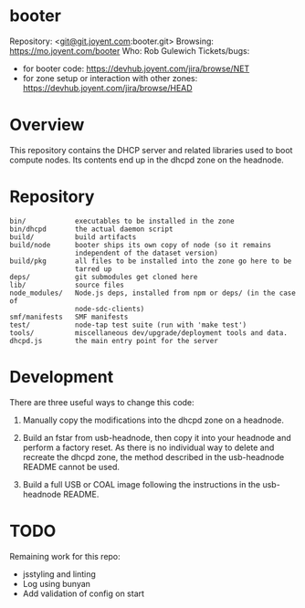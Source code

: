 # booter

Repository: <git@git.joyent.com:booter.git>
Browsing: <https://mo.joyent.com/booter>
Who: Rob Gulewich
Tickets/bugs:
* for booter code:
  <https://devhub.joyent.com/jira/browse/NET>
* for zone setup or interaction with other zones:
  <https://devhub.joyent.com/jira/browse/HEAD>


# Overview

This repository contains the DHCP server and related libraries used to
boot compute nodes.  Its contents end up in the dhcpd zone on the
headnode.


# Repository

    bin/            executables to be installed in the zone
    bin/dhcpd       the actual daemon script
    build/          build artifacts
    build/node      booter ships its own copy of node (so it remains
                    independent of the dataset version)
    build/pkg       all files to be installed into the zone go here to be
                    tarred up
    deps/           git submodules get cloned here
    lib/            source files
    node_modules/   Node.js deps, installed from npm or deps/ (in the case of
                    node-sdc-clients)
    smf/manifests   SMF manifests
    test/           node-tap test suite (run with 'make test')
    tools/          miscellaneous dev/upgrade/deployment tools and data.
    dhcpd.js        the main entry point for the server


# Development

There are three useful ways to change this code:

1. Manually copy the modifications into the dhcpd zone on a headnode.

2. Build an fstar from usb-headnode, then copy it into your headnode and
perform a factory reset.  As there is no individual way to delete and
recreate the dhcpd zone, the method described in the usb-headnode README
cannot be used.

3. Build a full USB or COAL image following the instructions in the
usb-headnode README.


# TODO

Remaining work for this repo:

* jsstyling and linting
* Log using bunyan
* Add validation of config on start
